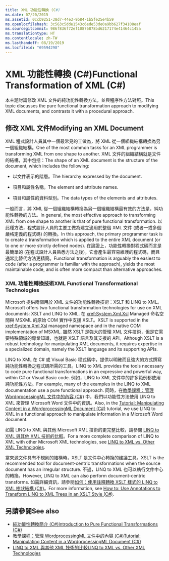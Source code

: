 ```yaml
---
title: XML 功能性轉換 (C#)
ms.date: 07/20/2015
ms.assetid: 0ccb9251-38d7-44e3-9b84-1b5fe25e4b59
ms.openlocfilehash: 3c563c5dde1543c6ede53de0a9bb627f34108eaf
ms.sourcegitcommit: 986f836f72ef10876878bd6217174e41464c145a
ms.translationtype: HT
ms.contentlocale: zh-TW
ms.lasthandoff: 08/19/2019
ms.locfileid: "69594298"
---
```

# <a name="functional-transformation-of-xml-c"></a><span data-ttu-id="a8b8c-102">XML 功能性轉換 (C#)</span><span class="sxs-lookup"><span data-stu-id="a8b8c-102">Functional Transformation of XML (C#)</span></span>
<span data-ttu-id="a8b8c-103">本主題討論修改 XML 文件的純功能性轉換方法，並與程序性方法對照。</span><span class="sxs-lookup"><span data-stu-id="a8b8c-103">This topic discusses the pure functional transformation approach to modifying XML documents, and contrasts it with a procedural approach.</span></span>  
  
## <a name="modifying-an-xml-document"></a><span data-ttu-id="a8b8c-104">修改 XML 文件</span><span class="sxs-lookup"><span data-stu-id="a8b8c-104">Modifying an XML Document</span></span>  
 <span data-ttu-id="a8b8c-105">XML 程式設計人員其中一個最常見的工做為，將 XML 從一個組織結構轉換為另一個組織結構。</span><span class="sxs-lookup"><span data-stu-id="a8b8c-105">One of the most common tasks for an XML programmer is transforming XML from one shape to another.</span></span> <span data-ttu-id="a8b8c-106">XML 文件的組織結構就是文件的結構，其中包括：</span><span class="sxs-lookup"><span data-stu-id="a8b8c-106">The shape of an XML document is the structure of the document, which includes the following:</span></span>  
  
- <span data-ttu-id="a8b8c-107">以文件表示的階層。</span><span class="sxs-lookup"><span data-stu-id="a8b8c-107">The hierarchy expressed by the document.</span></span>  
  
- <span data-ttu-id="a8b8c-108">項目和屬性名稱。</span><span class="sxs-lookup"><span data-stu-id="a8b8c-108">The element and attribute names.</span></span>  
  
- <span data-ttu-id="a8b8c-109">項目和屬性的資料型別。</span><span class="sxs-lookup"><span data-stu-id="a8b8c-109">The data types of the elements and attributes.</span></span>  
  
 <span data-ttu-id="a8b8c-110">一般而言，將 XML 從一個組織結構轉換為另一個組織結構最有效的方法是，純功能性轉換的方法。</span><span class="sxs-lookup"><span data-stu-id="a8b8c-110">In general, the most effective approach to transforming XML from one shape to another is that of pure functional transformation.</span></span> <span data-ttu-id="a8b8c-111">以此種方法，程式設計人員的主要工做為建立適用於整個 XML 文件 (或者一或多個嚴格定義的程式碼) 的轉換。</span><span class="sxs-lookup"><span data-stu-id="a8b8c-111">In this approach, the primary programmer task is to create a transformation which is applied to the entire XML document (or to one or more strictly defined nodes).</span></span> <span data-ttu-id="a8b8c-112">在論證上，功能性轉換對程式碼而言是最簡單的 (在程式設計人員熟悉方法之後)，它會產生最容易維護的程式碼，而且通常比替代方法更精簡。</span><span class="sxs-lookup"><span data-stu-id="a8b8c-112">Functional transformation is arguably the easiest to code (after a programmer is familiar with the approach), yields the most maintainable code, and is often more compact than alternative approaches.</span></span>  
  
### <a name="xml-functional-transformational-technologies"></a><span data-ttu-id="a8b8c-113">XML 功能性轉換技術</span><span class="sxs-lookup"><span data-stu-id="a8b8c-113">XML Functional Transformational Technologies</span></span>  
 <span data-ttu-id="a8b8c-114">Microsoft 提供兩個用於 XML 文件的功能性轉換技術：XSLT 和 LINQ to XML。</span><span class="sxs-lookup"><span data-stu-id="a8b8c-114">Microsoft offers two functional transformation technologies for use on XML documents: XSLT and LINQ to XML.</span></span> <span data-ttu-id="a8b8c-115">在 <xref:System.Xml.Xsl> Managed 命名空間與 MSXML 的原始 COM 實作中支援 XSLT。</span><span class="sxs-lookup"><span data-stu-id="a8b8c-115">XSLT is supported in the <xref:System.Xml.Xsl> managed namespace and in the native COM implementation of MSXML.</span></span> <span data-ttu-id="a8b8c-116">雖然 XSLT 是強大的管理 XML 文件技術，但是它需要特殊領域的專業知識，也就是 XSLT 語言及其支援的 API。</span><span class="sxs-lookup"><span data-stu-id="a8b8c-116">Although XSLT is a robust technology for manipulating XML documents, it requires expertise in a specialized domain, namely the XSLT language and its supporting APIs.</span></span>  
  
 <span data-ttu-id="a8b8c-117">LINQ to XML 在 C# 或 Visual Basic 程式碼中，提供以明確而且強大的方式撰寫純功能性轉換之程式碼所需的工具。</span><span class="sxs-lookup"><span data-stu-id="a8b8c-117">LINQ to XML provides the tools necessary to code pure functional transformations in an expressive and powerful way, within C# or Visual Basic code.</span></span> <span data-ttu-id="a8b8c-118">例如，LINQ to XML 文件中的許多範例都使用純功能性方法。</span><span class="sxs-lookup"><span data-stu-id="a8b8c-118">For example, many of the examples in the LINQ to XML documentation use a pure functional approach.</span></span> <span data-ttu-id="a8b8c-119">同時，在[教學課程：管理 WordprocessingML 文件中的內容 (C#)](./shape-of-wordprocessingml-documents.md) 中，我們以功能性方法使用 LINQ to XML 來管理 Microsoft Word 文件中的資訊。</span><span class="sxs-lookup"><span data-stu-id="a8b8c-119">Also, in the [Tutorial: Manipulating Content in a WordprocessingML Document (C#)](./shape-of-wordprocessingml-documents.md) tutorial, we use LINQ to XML in a functional approach to manipulate information in a Microsoft Word document.</span></span>  
  
 <span data-ttu-id="a8b8c-120">如需 LINQ to XML 與其他 Microsoft XML 技術的更完整比較，請參閱 [LINQ to XML 與其他 XML 技術的比較](./linq-to-xml-vs-other-xml-technologies.md)。</span><span class="sxs-lookup"><span data-stu-id="a8b8c-120">For a more complete comparison of LINQ to XML with other Microsoft XML technologies, see [LINQ to XML vs. Other XML Technologies](./linq-to-xml-vs-other-xml-technologies.md).</span></span>  
  
 <span data-ttu-id="a8b8c-121">當來源文件具有不規則的結構時，XSLT 是文件中心轉換的建議工具。</span><span class="sxs-lookup"><span data-stu-id="a8b8c-121">XSLT is the recommended tool for  document-centric transformations when the source document has an irregular structure.</span></span> <span data-ttu-id="a8b8c-122">不過，LINQ to XML 也可以執行文件中心的轉換。</span><span class="sxs-lookup"><span data-stu-id="a8b8c-122">However, LINQ to XML can also perform document-centric transforms.</span></span> <span data-ttu-id="a8b8c-123">如需詳細資訊，請參閱[如何：使用註釋轉換 XSLT 樣式的 LINQ to XML 樹狀結構 (C#)](./how-to-use-annotations-to-transform-linq-to-xml-trees-in-an-xslt-style.md)。</span><span class="sxs-lookup"><span data-stu-id="a8b8c-123">For more information, see [How to: Use Annotations to Transform LINQ to XML Trees in an XSLT Style (C#)](./how-to-use-annotations-to-transform-linq-to-xml-trees-in-an-xslt-style.md).</span></span>  
  
## <a name="see-also"></a><span data-ttu-id="a8b8c-124">另請參閱</span><span class="sxs-lookup"><span data-stu-id="a8b8c-124">See also</span></span>

- [<span data-ttu-id="a8b8c-125">純功能性轉換簡介 (C#)</span><span class="sxs-lookup"><span data-stu-id="a8b8c-125">Introduction to Pure Functional Transformations (C#)</span></span>](./introduction-to-pure-functional-transformations.md)
- [<span data-ttu-id="a8b8c-126">教學課程：管理 WordprocessingML 文件中的內容 (C#)</span><span class="sxs-lookup"><span data-stu-id="a8b8c-126">Tutorial: Manipulating Content in a WordprocessingML Document (C#)</span></span>](./shape-of-wordprocessingml-documents.md)
- [<span data-ttu-id="a8b8c-127">LINQ to XML 與其他 XML 技術的比較</span><span class="sxs-lookup"><span data-stu-id="a8b8c-127">LINQ to XML vs. Other XML Technologies</span></span>](./linq-to-xml-vs-other-xml-technologies.md)
